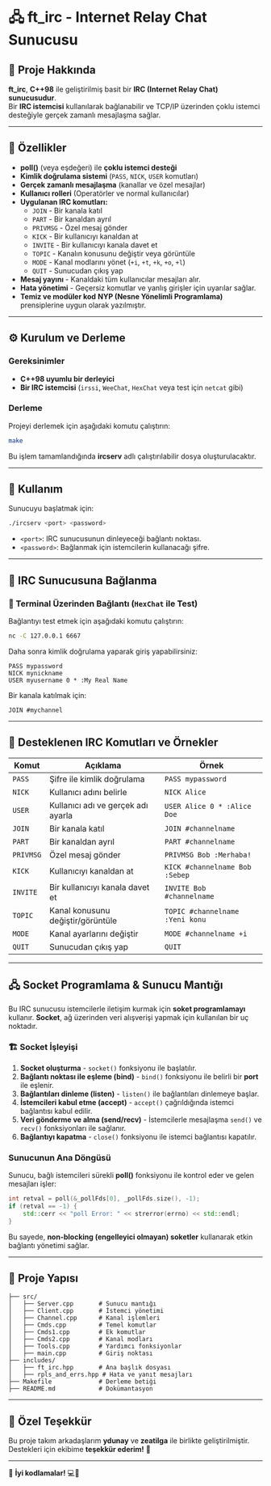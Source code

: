 
# 🖧 ft\_irc - Internet Relay Chat Sunucusu

## 📌 Proje Hakkında

**ft\_irc**, **C++98** ile geliştirilmiş basit bir **IRC (Internet Relay Chat) sunucusudur**.\
Bir **IRC istemcisi** kullanılarak bağlanabilir ve TCP/IP üzerinden çoklu istemci desteğiyle gerçek zamanlı mesajlaşma sağlar.

---

## 🚀 Özellikler

- **poll()** (veya eşdeğeri) ile **çoklu istemci desteği**
- **Kimlik doğrulama sistemi** (`PASS`, `NICK`, `USER` komutları)
- **Gerçek zamanlı mesajlaşma** (kanallar ve özel mesajlar)
- **Kullanıcı rolleri** (Operatörler ve normal kullanıcılar)
- **Uygulanan IRC komutları:**
  - `JOIN` - Bir kanala katıl
  - `PART` - Bir kanaldan ayrıl
  - `PRIVMSG` - Özel mesaj gönder
  - `KICK` - Bir kullanıcıyı kanaldan at
  - `INVITE` - Bir kullanıcıyı kanala davet et
  - `TOPIC` - Kanalın konusunu değiştir veya görüntüle
  - `MODE` - Kanal modlarını yönet (`+i`, `+t`, `+k`, `+o`, `+l`)
  - `QUIT` - Sunucudan çıkış yap
- **Mesaj yayını** - Kanaldaki tüm kullanıcılar mesajları alır.
- **Hata yönetimi** - Geçersiz komutlar ve yanlış girişler için uyarılar sağlar.
- **Temiz ve modüler kod** **NYP (Nesne Yönelimli Programlama)** prensiplerine uygun olarak yazılmıştır.

---

## ⚙️ Kurulum ve Derleme

### Gereksinimler

- **C++98 uyumlu bir derleyici**
- **Bir IRC istemcisi** (`irssi`, `WeeChat`, `HexChat` veya test için `netcat` gibi)

### Derleme

Projeyi derlemek için aşağıdaki komutu çalıştırın:

```sh
make
```

Bu işlem tamamlandığında **ircserv** adlı çalıştırılabilir dosya oluşturulacaktır.

---

## 🔧 Kullanım

Sunucuyu başlatmak için:

```sh
./ircserv <port> <password>
```

- `<port>`: IRC sunucusunun dinleyeceği bağlantı noktası.
- `<password>`: Bağlanmak için istemcilerin kullanacağı şifre.

---

## 🔗 IRC Sunucusuna Bağlanma

### 🔹 Terminal Üzerinden Bağlantı (`HexChat` ile Test)

Bağlantıyı test etmek için aşağıdaki komutu çalıştırın:

```sh
nc -C 127.0.0.1 6667
```

Daha sonra kimlik doğrulama yaparak giriş yapabilirsiniz:

```irc
PASS mypassword
NICK mynickname
USER myusername 0 * :My Real Name
```

Bir kanala katılmak için:

```irc
JOIN #mychannel
```

---

## 📜 Desteklenen IRC Komutları ve Örnekler

| Komut     | Açıklama                           | Örnek                           |
| --------- | ---------------------------------- | ------------------------------- |
| `PASS`    | Şifre ile kimlik doğrulama         | `PASS mypassword`               |
| `NICK`    | Kullanıcı adını belirle            | `NICK Alice`                    |
| `USER`    | Kullanıcı adı ve gerçek adı ayarla | `USER Alice 0 * :Alice Doe`     |
| `JOIN`    | Bir kanala katıl                   | `JOIN #channelname`             |
| `PART`    | Bir kanaldan ayrıl                 | `PART #channelname`             |
| `PRIVMSG` | Özel mesaj gönder                  | `PRIVMSG Bob :Merhaba!`         |
| `KICK`    | Kullanıcıyı kanaldan at            | `KICK #channelname Bob :Sebep`  |
| `INVITE`  | Bir kullanıcıyı kanala davet et    | `INVITE Bob #channelname`       |
| `TOPIC`   | Kanal konusunu değiştir/görüntüle  | `TOPIC #channelname :Yeni konu` |
| `MODE`    | Kanal ayarlarını değiştir          | `MODE #channelname +i`          |
| `QUIT`    | Sunucudan çıkış yap                | `QUIT`                          |

---

## 🖧 **Socket Programlama & Sunucu Mantığı**

Bu IRC sunucusu istemcilerle iletişim kurmak için **soket programlamayı** kullanır. **Socket**, ağ üzerinden veri alışverişi yapmak için kullanılan bir uç noktadır.

### 🏗️ **Socket İşleyişi**

1. **Socket oluşturma** - `socket()` fonksiyonu ile başlatılır.
2. **Bağlantı noktası ile eşleme (bind)** - `bind()` fonksiyonu ile belirli bir **port** ile eşlenir.
3. **Bağlantıları dinleme (listen)** - `listen()` ile bağlantıları dinlemeye başlar.
4. **İstemcileri kabul etme (accept)** - `accept()` çağrıldığında istemci bağlantısı kabul edilir.
5. **Veri gönderme ve alma (send/recv)** - İstemcilerle mesajlaşma `send()` ve `recv()` fonksiyonları ile sağlanır.
6. **Bağlantıyı kapatma** - `close()` fonksiyonu ile istemci bağlantısı kapatılır.

### **Sunucunun Ana Döngüsü**

Sunucu, bağlı istemcileri sürekli **poll()** fonksiyonu ile kontrol eder ve gelen mesajları işler:

```cpp
int retval = poll(&_pollFds[0], _pollFds.size(), -1);
if (retval == -1) {
    std::cerr << "poll Error: " << strerror(errno) << std::endl;
}
```

Bu sayede, **non-blocking (engelleyici olmayan) soketler** kullanarak etkin bağlantı yönetimi sağlar.

---

## 📂 Proje Yapısı

```
├── src/
│   ├── Server.cpp       # Sunucu mantığı
│   ├── Client.cpp       # İstemci yönetimi
│   ├── Channel.cpp      # Kanal işlemleri
│   ├── Cmds.cpp         # Temel komutlar
│   ├── Cmds1.cpp        # Ek komutlar
│   ├── Cmds2.cpp        # Kanal modları
│   ├── Tools.cpp        # Yardımcı fonksiyonlar
│   ├── main.cpp         # Giriş noktası
├── includes/
│   ├── ft_irc.hpp       # Ana başlık dosyası
│   ├── rpls_and_errs.hpp # Hata ve yanıt mesajları
├── Makefile             # Derleme betiği
├── README.md            # Dokümantasyon
```

---

## 🎉 Özel Teşekkür

Bu proje takım arkadaşlarım **ydunay** ve **zeatilga** ile birlikte geliştirilmiştir.\
Destekleri için ekibime **teşekkür ederim!** 🙌

---

🚀 **İyi kodlamalar!** 💻🎯

